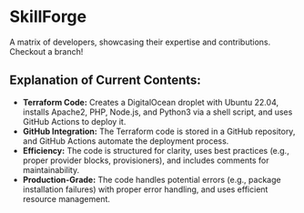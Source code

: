 # SkillForge
A matrix of developers, showcasing their expertise and contributions. Checkout a branch!

## Explanation of Current Contents:

- **Terraform Code:** Creates a DigitalOcean droplet with Ubuntu 22.04, installs Apache2, PHP, Node.js, and Python3 via a shell script, and uses GitHub Actions to deploy it.
- **GitHub Integration:** The Terraform code is stored in a GitHub repository, and GitHub Actions automate the deployment process.
- **Efficiency:** The code is structured for clarity, uses best practices (e.g., proper provider blocks, provisioners), and includes comments for maintainability.
- **Production-Grade:** The code handles potential errors (e.g., package installation failures) with proper error handling, and uses efficient resource management.
